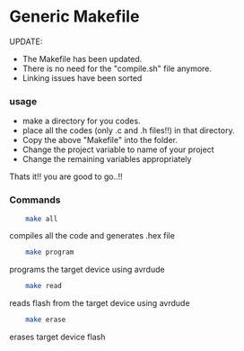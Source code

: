 # Generic Makefile

UPDATE:

- The Makefile has been updated.
- There is no need for the "compile.sh" file anymore.
- Linking issues have been sorted

### usage

- make a directory for you codes.
- place all the codes (only .c and .h files!!) in that directory.
- Copy the above "Makefile" into the folder.
- Change the project variable to name of your project
- Change the remaining variables appropriately

Thats it!! you are good to go..!!

### Commands

``` bash
	make all
```

compiles all the code and generates .hex file

``` bash
	make program
```

programs the target device using avrdude


``` bash
	make read
```

reads flash from the target device using avrdude

``` bash
	make erase
```

erases target device flash

